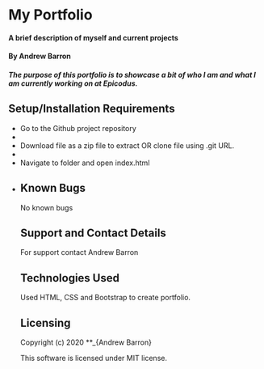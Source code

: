 # My Portfolio

#### A brief description of myself and current projects

#### By **Andrew Barron**

##### The purpose of this portfolio is to showcase a bit of who I am and what I am currently working on at Epicodus.

## Setup/Installation Requirements
<ul>
<li>Go to the Github project repository<li> <li>Download file as a zip file to extract OR clone file using .git URL.<li> <li>Navigate to folder and open index.html<li>

## Known Bugs
No known bugs

## Support and Contact Details
For support contact Andrew Barron

## Technologies Used
Used HTML, CSS and Bootstrap to create portfolio.

## Licensing 

Copyright (c) 2020 **_{Andrew Barron}

This software is licensed under MIT license.